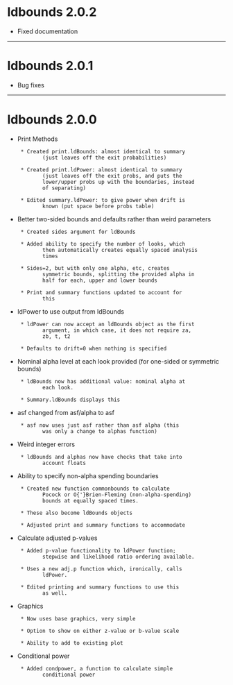 # ldbounds 2.0.2

* Fixed documentation


---


# ldbounds 2.0.1

* Bug fixes


---


# ldbounds 2.0.0

* Print Methods

	   * Created print.ldBounds: almost identical to summary 
              (just leaves off the exit probabilities)
	      
	   * Created print.ldPower: almost identical to summary
              (just leaves off the exit probs, and puts the
              lower/upper probs up with the boundaries, instead
              of separating)
	      
	   * Edited summary.ldPower: to give power when drift is
              known (put space before probs table)
	      
* Better two-sided bounds and defaults rather than weird
           parameters
	   
	   * Created sides argument for ldBounds
	   
	   * Added ability to specify the number of looks, which
              then automatically creates equally spaced analysis
              times
	      
	   * Sides=2, but with only one alpha, etc, creates
              symmetric bounds, splitting the provided alpha in
              half for each, upper and lower bounds
	      
	   * Print and summary functions updated to account for
              this
	      
* ldPower to use output from ldBounds

	   * ldPower can now accept an ldBounds object as the first
              argument, in which case, it does not require za,
              zb, t, t2
	      
	   * Defaults to drift=0 when nothing is specified
	   
* Nominal alpha level at each look provided (for
           one-sided or symmetric bounds)
	   
	   * ldBounds now has additional value: nominal alpha at
              each look.
	      
	   * Summary.ldBounds displays this
	   
* asf changed from asf/alpha to asf

	   * asf now uses just asf rather than asf alpha (this
              was only a change to alphas function)
	      
* Weird integer errors

	   * ldBounds and alphas now have checks that take into
              account floats
	      
* Ability to specify non-alpha spending boundaries

	   * Created new function commonbounds to calculate
              Pocock or O{'}Brien-Fleming (non-alpha-spending)
              bounds at equally spaced times.
	      
	   * These also become ldBounds objects
	   
	   * Adjusted print and summary functions to accommodate
	   
* Calculate adjusted p-values

	   * Added p-value functionality to ldPower function;
              stepwise and likelihood ratio ordering available.
	      
	   * Uses a new adj.p function which, ironically, calls
              ldPower.
	      
	   * Edited printing and summary functions to use this
              as well.
	      
* Graphics

	   * Now uses base graphics, very simple
	   
	   * Option to show on either z-value or b-value scale
	   
	   * Ability to add to existing plot
	   
* Conditional power

	   * Added condpower, a function to calculate simple
              conditional power
	      
